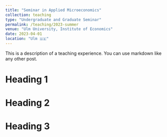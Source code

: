 ```yaml
---
title: "Seminar in Applied Microeconomics"
collection: teaching
type: "Undergraduate and Graduate Seminar"
permalink: /teaching/2023-summer
venue: "Ulm University, Institute of Economics"
date: 2023-04-01
location: "Ulm 🇩🇪"
---
```


This is a description of a teaching experience. You can use markdown like any other post.

Heading 1
======

Heading 2
======

Heading 3
======
